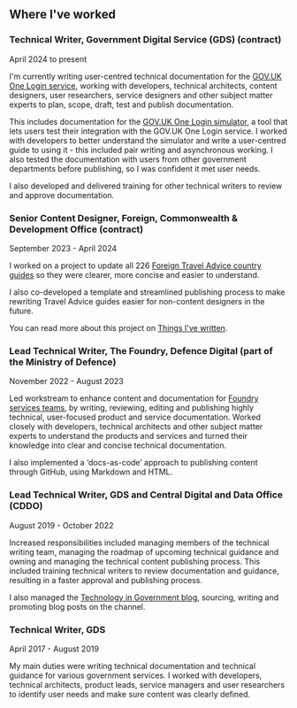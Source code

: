 ## Where I've worked

### Technical Writer, Government Digital Service (GDS) (contract)

April 2024 to present

I'm currently writing user-centred technical documentation for the [GOV.UK One Login service](https://www.sign-in.service.gov.uk), working with developers, technical architects, content designers, user researchers, service designers and other subject matter experts to plan, scope, draft, test and publish documentation.

This includes documentation for the [GOV.UK One Login simulator](https://docs.sign-in.service.gov.uk/gov-uk-one-login-simulator/#test-your-service-with-the-gov-uk-one-login-simulator), a tool that lets users test their integration with the GOV.UK One Login service. I worked with developers to better understand the simulator and write a user-centred guide to using it - this included pair writing and asynchronous working. I also tested the documentation with users from other government departments before publishing, so I was confident it met user needs.

I also developed and delivered training for other technical writers to review and approve documentation.

### Senior Content Designer, Foreign, Commonwealth & Development Office (contract)

September 2023 - April 2024

I worked on a project to update all 226 [Foreign Travel Advice country guides](https://www.gov.uk/foreign-travel-advice) so they were clearer, more concise and easier to understand.

I also co-developed a template and streamlined publishing process to make rewriting Travel Advice guides easier for non-content designers in the future.

You can read more about this project on [Things I've written](https://stevansgit.github.io/things-ive-written.html).

### Lead Technical Writer, The Foundry, Defence Digital (part of the Ministry of Defence)

November 2022 - August 2023

Led workstream to enhance content and documentation for [Foundry services teams](https://www.digital.mod.uk), by writing, reviewing, editing and publishing highly technical, user-focused product and service documentation. Worked closely with developers, technical architects and other subject matter experts to understand the products and services and turned their knowledge into clear and concise technical documentation.

I also implemented a ‘docs-as-code’ approach to publishing content through GitHub, using Markdown and HTML. 

### Lead Technical Writer, GDS and Central Digital and Data Office (CDDO)

August 2019 - October 2022

Increased responsibilities included managing members of the technical writing team, managing the roadmap of upcoming technical guidance and owning and managing the technical content publishing process. This included training technical writers to review documentation and guidance, resulting in a faster approval and publishing process.

I also managed the [Technology in Government blog](https://technology.blog.gov.uk), sourcing, writing and promoting blog posts on the channel. 

### Technical Writer, GDS

April 2017 - August 2019

My main duties were writing technical documentation and technical guidance for various government services. I worked with developers, technical architects, product leads, service managers and user researchers to identify user needs and make sure content was clearly defined.
